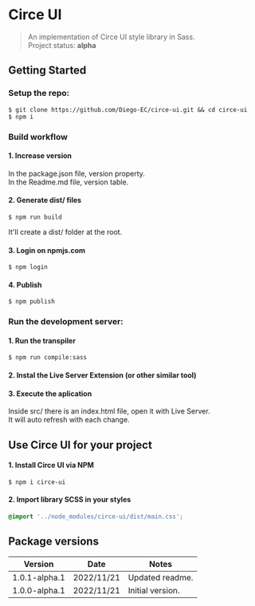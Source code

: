 # Circe UI

> An implementation of Circe UI style library in Sass.  
> Project status: **alpha**

## Getting Started

### Setup the repo:
```
$ git clone https://github.com/Diego-EC/circe-ui.git && cd circe-ui
$ npm i
```

### Build workflow
#### 1. Increase version
In the package.json file, version property.  
In the Readme.md file, version table.

#### 2. Generate dist/ files
```
$ npm run build
```
It'll create a dist/ folder at the root.  

#### 3. Login on npmjs.com
```
$ npm login
```

#### 4. Publish
```
$ npm publish
```

### Run the development server:
#### 1. Run the transpiler
```
$ npm run compile:sass
```

#### 2. Instal the Live Server Extension (or other similar tool)

#### 3. Execute the aplication
Inside src/ there is an index.html file, open it with Live Server.  
It will auto refresh with each change.


## Use Circe UI for your project
#### 1. Install Circe UI via NPM
```
$ npm i circe-ui
```
#### 2. Import library SCSS in your styles
```css
@import '../node_modules/circe-ui/dist/main.css';
```


## Package versions

| Version       | Date       | Notes            |
|---------------|------------|------------------|
| 1.0.1-alpha.1 | 2022/11/21 | Updated readme. |
| 1.0.0-alpha.1 | 2022/11/21 | Initial version. |